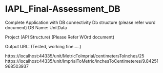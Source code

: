 # IAPL_Final-Assessment_DB
Complete Application with DB connectivity
Db structure (please refer word document)
DB Name: UnitData
 
Project (API Structure) (Please Refer WOrd document)
 

Output URL: (Tested, working fine.....) 

https://localhost:44335/unit/MetricToImprial/centimetersToInches/25
https://localhost:44335/unit/ImprialToMetric/inchesToCentimeteres/9.84251968503937
